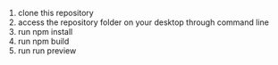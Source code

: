 1. clone this repository
2. access the repository folder on your desktop through command line
3. run npm install
4. run npm build
5. run run preview
